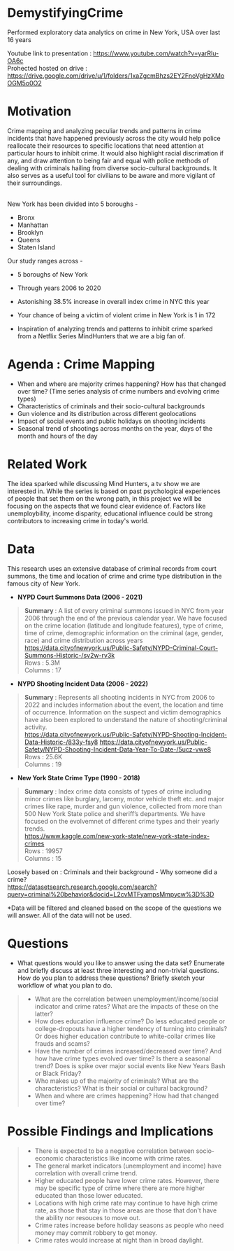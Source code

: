 # DemystifyingCrime
Performed exploratory data analytics on crime in New York, USA over last 16 years

Youtube link to presentation : https://www.youtube.com/watch?v=yarRlu-OA6c <br>
Prohected hosted on drive : https://drive.google.com/drive/u/1/folders/1xaZgcmBhzs2EY2FnoVgHzXMoOGM5o0O2

# Motivation

Crime mapping and analyzing peculiar trends and patterns in crime incidents that have happened previously across the city would help police reallocate their resources to specific locations that need attention at particular hours to inhibit crime. It would also highlight racial discrimation if any, and draw attention to being fair and equal with police methods of dealing with criminals hailing from diverse socio-cultural backgrounds. It also serves as a useful tool for civilians to be aware and more vigilant of their surroundings.
<br>
<br>

New York has been divided into 5 boroughs -
- Bronx
- Manhattan
- Brooklyn
- Queens
- Staten Island

Our study ranges across -
- 5 boroughs of New York
- Through years 2006 to 2020

- Astonishing 38.5% increase in overall index crime in NYC this year
- Your chance of being a victim of violent crime in New York is 1 in 172
- Inspiration of analyzing trends and patterns to inhibit crime sparked from a Netflix Series MindHunters that we are a big fan of.

# Agenda : Crime Mapping

- When and where are majority crimes happening? How has that changed over time?
(Time series analysis of crime numbers and evolving crime types)
- Characteristics of criminals and their socio-cultural backgrounds
- Gun violence and its distribution across different geolocations
- Impact of social events and public holidays on shooting incidents
- Seasonal trend of shootings across months on the year, days of the month and hours of the day

# Related Work

The idea sparked while discussing Mind Hunters, a tv show we are interested in. While the series is based on past psychological experiences of people that set them on the wrong path, in this project we will be focusing on the aspects that we found clear evidence of. Factors like unemploybility, income disparity, educational influence could be strong contributors to increasing crime in today's world.

# Data

This research uses an extensive database of criminal records from court summons, the time and location of crime and crime type distribution in the famous city of New York.

- <b> NYPD Court Summons Data (2006 - 2021)
>  Summary </b> : A list of every criminal summons issued in NYC from year 2006 through the end of the previous calendar year. We have focused on the crime location (latitude and longitude features), type of crime, time of crime, demographic information on the criminal (age, gender, race) and crime distribution across years <br>
> https://data.cityofnewyork.us/Public-Safety/NYPD-Criminal-Court-Summons-Historic-/sv2w-rv3k <br>
 Rows : 5.3M <br>
 Columns : 17 <br>


- <b> NYPD Shooting Incident Data (2006 - 2022)
>  Summary </b> : Represents all shooting incidents in NYC from 2006 to 2022 and includes information about the event, the location and time of occurrence. Information on the suspect and victim demographics have also been explored to understand the nature of shooting/criminal activity. <br>
> https://data.cityofnewyork.us/Public-Safety/NYPD-Shooting-Incident-Data-Historic-/833y-fsy8 
https://data.cityofnewyork.us/Public-Safety/NYPD-Shooting-Incident-Data-Year-To-Date-/5ucz-vwe8 <br>
> Rows : 25.6K <br>
> Columns : 19 <br>

- <b> New York State Crime Type (1990 - 2018) 
>  Summary </b> : Index crime data consists of types of crime including minor crimes like burglary, larceny, motor vehicle theft etc. and major crimes like rape, murder and gun violence, collected from more than 500 New York State police and sheriff’s departments. We have focused on the evolvemnet of different crime types and their yearly trends. <br>
> https://www.kaggle.com/new-york-state/new-york-state-index-crimes <br>
> Rows : 19957 <br>
> Columns : 15 <br>

Loosely based on : Criminals and their background - Why someone did a crime? <br>
https://datasetsearch.research.google.com/search?query=criminal%20behavior&docid=L2cvMTFyampsMmpycw%3D%3D <br>

*Data will be filtered and cleaned based on the scope of the questions we will answer. All of the data will not be used.

# Questions

- What questions would you like to answer using the data set? Enumerate and briefly discuss at least three interesting and non-trivial questions. How do you plan to address these questions? Briefly sketch your workflow of what you plan to do.
> - What are the correlation between unemployment/income/social indicator and crime rates? What are the impacts of these on the latter?
> - How does education influence crime? Do less educated people or college-dropouts have a higher tendency of turning into criminals? Or does higher education contribute to white-collar crimes like frauds and scams?
> - Have the number of crimes increased/decreased over time? And how have crime types evolved over time? Is there a seasonal trend? Does is spike over major social events like New Years Bash or Black Friday?
> - Who makes up of the majority of criminals? What are the characteristics? What is their social or cultural background?
> - When and where are crimes happening? How had that changed over time? 

# Possible Findings and Implications

> - There is expected to be a negative correlation between socio-economic characteristics like income with crime rates.
> - The general market indicators (unemployment and income) have correlation with overall crime trend. 
> - Higher educated people have lower crime rates. However, there may be specific type of crime where there are more higher educated than those lower educated.
> - Locations with high crime rate may continue to have high crime rate, as those that stay in those areas are those that don't have the ability nor resouces to move out.
> - Crime rates increase before holiday seasons as people who need money may commit robbery to get money.
> - Crime rates would increase at night than in broad daylight.
